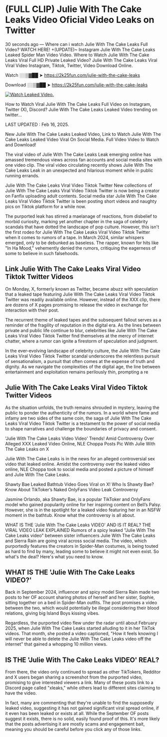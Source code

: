# (FULL CLIP) Julie With The Cake Leaks Video Oficial Video Leaks on Twitter

30 seconds ago — Where can i watch Julie With The Cake Leaks Full Video? WATCH HERE! +(UPDATE)~ Instagram Julie With The Cake Leaks Leaked Spider Man Video Video. Where to Watch Julie With The Cake Leaks Viral Full HD Private Leaked Video? Julie With The Cake Leaks Viral Viral Video Instagram, Tiktok, Twitter, Video Download Online.

Watch ░░▒▓██ ➤ https://2k25fun.com/julie-with-the-cake-leaks

Download ░░▒▓██ ➤ https://2k25fun.com/julie-with-the-cake-leaks

[![Watch Leaked Video.](https://miro.medium.com/v2/resize:fit:828/format:webp/1*cilzJN44JGOrTw9NJCrNHA.gif "Watch Leaked Video")](https://2k25fun.com/julie-with-the-cake-leaks)

How to Watch Viral Julie With The Cake Leaks Full Video on Instagram, Twitter (X), Discord? Julie With The Cake Leaks Leaked Video trending on twitter...

LAST UPDATED : Feb 16, 2025.

New Julie With The Cake Leaks Leaked Video, Link to Watch Julie With The Cake Leaks Leaked Video Viral On Social Media. Full Video Video to Watch and Download!

The viral video of Julie With The Cake Leaks Leak emerging online has amassed tremendous views across fan accounts and social media sites with one video clip. The viral video circulating recently shows Julie With The Cake Leaks Leak in an unexpected and hilarious moment while in public running errands.

Julie With The Cake Leaks Viral Video Tiktok Twitter New collections of Julie With The Cake Leaks Viral Video Tiktok Twitter is now being a creator on Fanfix uploading adult contents. Social media star Julie With The Cake Leaks Viral Video Tiktok Twitter is been posting short videos and naughty pics on Tiktok platform for a while now.

The purported leak has stirred a maelanage of reactions, from disbelief to morbid curiosity, marking yet another chapter in the saga of celebrity scandals that have dotted the landscape of pop culture. However, this isn't the first rodeo for Julie With The Cake Leaks Viral Video Tiktok Twitter when it comes to rumors of a tape. In March 2024, similar whispers emerged, only to be debunked as baseless. The rapper, known for hits like "In Ha Mood," vehemently denied the rumors, critiquing the eagerness of some to believe in such falsehoods.

## Link Julie With The Cake Leaks Viral Video Tiktok Twitter Videos

On Monday, X, formerly known as Twitter, became abuzz with speculation that a leaked tape featuring Julie With The Cake Leaks Viral Video Tiktok Twitter was readily available online. However, instead of the XXX clip, there are dozens of X pages promising to release the video in exchange for interaction with their post.

The recurrent theme of leaked tapes and the subsequent fallout serves as a reminder of the fragility of reputation in the digital era. As the lines between private and public life continue to blur, celebrities like Julie With The Cake Leaks Viral Video Tiktok Twitter find themselves at the mercy of internet chatter, where a rumor can ignite a firestorm of speculation and judgment.

In the ever-evolving landscape of celebrity culture, the Julie With The Cake Leaks Viral Video Tiktok Twitter scandal underscores the relentless pursuit of sensationalism, a pursuit that often comes at the expense of truth and dignity. As we navigate the complexities of the digital age, the line between entertainment and exploitation remains perilously thin, prompting a re

##  Julie With The Cake Leaks Viral Video Tiktok Twitter Videos

As the situation unfolds, the truth remains shrouded in mystery, leaving the public to ponder the authenticity of the rumors. In a world where fame and infamy are two sides of the same coin, the saga of Julie With The Cake Leaks Viral Video Tiktok Twitter is a testament to the power of social media to shape narratives and challenge the boundaries of privacy and consent.

'Julie With The Cake Leaks Video Video' Trends! Amid Controversy Over Alleged XXX Leaked Video Online, NLE Choppa Posts Pic With Julie With The Cake Leaks on X

Julie With The Cake Leaks is in the news for an alleged controversial sex video that leaked online. Amidst the controversy over the leaked video online, NLE Choppa took to social media and posted a picture of himself and Julie With The Cake Leaks.

Shawty Bae Leaked Bathtub Video Goes Viral on X! Who Is Shawty Bae? Know About TikToker’s Naked OnlyFans Video Leak Controversy

Jasmine Orlando, aka Shawty Bae, is a popular TikToker and OnlyFans model who gained popularity online for her inspiring content on Bell’s Palsy. However, she is in the spotlight for a leaked video featuring her in an NSFW moment in the bathtub. Know what the controversy is all about.

WHAT IS THE 'Julie With The Cake Leaks VIDEO' AND IS IT REAL? THE VIRAL VIDEO LEAK EXPLAINED Rumors of a spicy leaked "Julie With The Cake Leaks video" between sister influencers Julie With The Cake Leaks and Sierra Rain are going viral across social media. The video, which purportedly features the creators in Spider-Man costumes, is being touted as hard to find by many, leading some to believe it might not even exist. So what's the deal? Here's what you need to know.

## WHAT IS THE 'Julie With The Cake Leaks VIDEO?'

Back in September 2024, influencer and spicy model Sierra Rain made two posts to her OF account sharing photos of herself and her sister, Sophie, sitting together on a bed in Spider-Man outfits. The post promises a video between the two, which would potentially be illegal considering their blood relations, giving big Island Boys kissing vibes.

Regardless, the purported video flew under the radar until about February 2025, when Julie With The Cake Leaks started alluding to it in her TikTok videos. That month, she posted a video captioned, "How it feels knowing I will never be able to delete the Julie With The Cake Leaks video off the internet" that gained a whopping 10 million views.

## IS THE 'Julie With The Cake Leaks VIDEO' REAL?

From there, the video only continued to spread as other TikTokers, Redditor and X users began sharing a screenshot from the purported video, promising to give interested viewers a link. Many of these posts link to a Discord page called "xleaks," while others lead to different sites claiming to have the video.

In fact, many are commenting that they're unable to find the supposedly leaked video, suggesting it has not gained significant viral spread online, if it even has been leaked or exists at all. While the September OF posts suggest it exists, there is no solid, easily found proof of this. It's more likely that the posts advertising it are mostly scams and engagement bait, meaning you should be careful before you click any of those links.